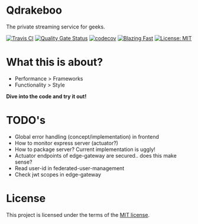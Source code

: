 Qdrakeboo
======

The private streaming service for geeks.

[![Travis CI](https://travis-ci.org/bbortt/qdrakeboo.svg?branch=master)](https://travis-ci.org/bbortt/qdrakeboo)
[![Quality Gate Status](https://sonarcloud.io/api/project_badges/measure?project=bbortt_qdrakeboo&metric=alert_status)](https://sonarcloud.io/dashboard?id=bbortt_qdrakeboo)
[![codecov](https://codecov.io/gh/bbortt/qdrakeboo/branch/master/graph/badge.svg)](https://codecov.io/gh/bbortt/qdrakeboo)
[![Blazing Fast](https://img.shields.io/badge/speed-blazing%20%F0%9F%94%A5-brightgreen.svg?style=flat-square)](https://twitter.com/acdlite/status/974390255393505280)
[![License: MIT](https://img.shields.io/badge/License-MIT-yellow.svg)](https://opensource.org/licenses/MIT)
  
# What this is about?

* Performance > Frameworks
* Functionality > Style

**Dive into the code and try it out!**

# TODO's

* Global error handling (concept/implementation) in frontend
* How to monitor express server (actuator?)
* How to package server? Current implementation is uggly!
* Actuator endpoints of edge-gateway are secured.. does this make sense?
* Read user-id in federated-user-management
* Check jwt scopes in edge-gateway

# License

This project is licensed under the terms of the [MIT license](https://github.com/bbortt/qdrakeboo/blob/master/LICENSE).
